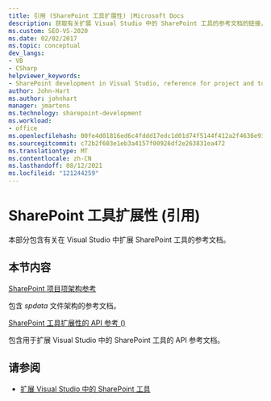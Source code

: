 ```yaml
---
title: 引用 (SharePoint 工具扩展性) |Microsoft Docs
description: 获取有关扩展 Visual Studio 中的 SharePoint 工具的参考文档的链接，其中涵盖了 SharePoint 项目项架构参考和 API 参考。
ms.custom: SEO-VS-2020
ms.date: 02/02/2017
ms.topic: conceptual
dev_langs:
- VB
- CSharp
helpviewer_keywords:
- SharePoint development in Visual Studio, reference for project and tools extensibility
author: John-Hart
ms.author: johnhart
manager: jmartens
ms.technology: sharepoint-development
ms.workload:
- office
ms.openlocfilehash: 00fe4d01816ed6c4fddd17edc1d01d74f5144f412a2f4636e91d1c8619b80f34
ms.sourcegitcommit: c72b2f603e1eb3a4157f00926df2e263831ea472
ms.translationtype: MT
ms.contentlocale: zh-CN
ms.lasthandoff: 08/12/2021
ms.locfileid: "121244259"
---
```

# <a name="reference-sharepoint-tools-extensibility"></a>SharePoint 工具扩展性 (引用) 

本部分包含有关在 Visual Studio 中扩展 SharePoint 工具的参考文档。

## <a name="in-this-section"></a>本节内容

[SharePoint 项目项架构参考](../sharepoint/sharepoint-project-item-schema-reference.md)

包含 *spdata* 文件架构的参考文档。

[SharePoint 工具扩展性的 API 参考 &#40;&#41;](../sharepoint/api-reference-sharepoint-tools-extensibility.md)

包含用于扩展 Visual Studio 中的 SharePoint 工具的 API 参考文档。

## <a name="see-also"></a>请参阅

- [扩展 Visual Studio 中的 SharePoint 工具](../sharepoint/extending-the-sharepoint-tools-in-visual-studio.md)
